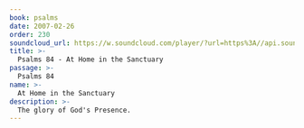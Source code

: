 ```yaml
---
book: psalms
date: 2007-02-26
order: 230
soundcloud_url: https://w.soundcloud.com/player/?url=https%3A//api.soundcloud.com/tracks/
title: >-
  Psalms 84 - At Home in the Sanctuary
passage: >-
  Psalms 84
name: >-
  At Home in the Sanctuary
description: >-
  The glory of God's Presence.
---
```



